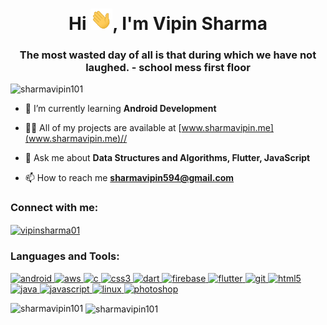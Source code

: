 <h1 align="center">Hi <img src="https://raw.githubusercontent.com/ABSphreak/ABSphreak/master/gifs/Hi.gif" alt="" width="35"/>, I'm Vipin Sharma</h1>
<!--<h3 align="center">Loves to develop mobile apps and solve coding questions.</h3>-->
<h3 align="center">The most wasted day of all is that during which we have not laughed. - school mess first floor</h3>

<p align="left"> <img src="https://komarev.com/ghpvc/?username=sharmavipin101" alt="sharmavipin101" /> </p>

- 🌱 I’m currently learning **Android Development**

- 👨‍💻 All of my projects are available at [www.sharmavipin.me](www.sharmavipin.me)//

- 💬 Ask me about **Data Structures and Algorithms, Flutter, JavaScript**

- 📫 How to reach me **sharmavipin594@gmail.com**

<p align="left">
<h3 align="left">Connect with me:</h3>
<a href="https://linkedin.com/in/vipinsharma01" target="blank"><img align="center" src="https://cdn.jsdelivr.net/npm/simple-icons@3.0.1/icons/linkedin.svg" alt="vipinsharma01" height="30" width="40" /></a>
</p>

<h3 align="left">Languages and Tools:</h3>
<p align="left"> <a href="https://developer.android.com" target="_blank"> <img src="https://devicons.github.io/devicon/devicon.git/icons/android/android-original-wordmark.svg" alt="android" width="40" height="40"/> </a> <a href="https://aws.amazon.com" target="_blank"> <img src="https://devicons.github.io/devicon/devicon.git/icons/amazonwebservices/amazonwebservices-original-wordmark.svg" alt="aws" width="40" height="40"/> </a> <a href="https://www.cprogramming.com/" target="_blank"> <img src="https://devicons.github.io/devicon/devicon.git/icons/c/c-original.svg" alt="c" width="40" height="40"/> </a> <a href="https://www.w3schools.com/css/" target="_blank"> <img src="https://devicons.github.io/devicon/devicon.git/icons/css3/css3-original-wordmark.svg" alt="css3" width="40" height="40"/> </a> <a href="https://dart.dev" target="_blank"> <img src="https://www.vectorlogo.zone/logos/dartlang/dartlang-icon.svg" alt="dart" width="40" height="40"/> </a> <a href="https://firebase.google.com/" target="_blank"> <img src="https://www.vectorlogo.zone/logos/firebase/firebase-icon.svg" alt="firebase" width="40" height="40"/> </a> <a href="https://flutter.dev" target="_blank"> <img src="https://www.vectorlogo.zone/logos/flutterio/flutterio-icon.svg" alt="flutter" width="40" height="40"/> </a> <a href="https://git-scm.com/" target="_blank"> <img src="https://www.vectorlogo.zone/logos/git-scm/git-scm-icon.svg" alt="git" width="40" height="40"/> </a> <a href="https://www.w3.org/html/" target="_blank"> <img src="https://devicons.github.io/devicon/devicon.git/icons/html5/html5-original-wordmark.svg" alt="html5" width="40" height="40"/> </a> <a href="https://www.java.com" target="_blank"> <img src="https://devicons.github.io/devicon/devicon.git/icons/java/java-original-wordmark.svg" alt="java" width="40" height="40"/> </a> <a href="https://developer.mozilla.org/en-US/docs/Web/JavaScript" target="_blank"> <img src="https://devicons.github.io/devicon/devicon.git/icons/javascript/javascript-original.svg" alt="javascript" width="40" height="40"/> </a> <a href="https://www.linux.org/" target="_blank"> <img src="https://devicons.github.io/devicon/devicon.git/icons/linux/linux-original.svg" alt="linux" width="40" height="40"/> </a> <a href="https://www.photoshop.com/en" target="_blank"> <img src="https://devicons.github.io/devicon/devicon.git/icons/photoshop/photoshop-plain.svg" alt="photoshop" width="40" height="40"/> </a> </p>

<p><img align="left" src="https://github-readme-stats.vercel.app/api/top-langs/?username=sharmavipin101&layout=compact" alt="sharmavipin101" /></p>

<p>&nbsp;<img align="center" src="https://github-readme-stats.vercel.app/api?username=sharmavipin101&show_icons=true" alt="sharmavipin101" /></p>
